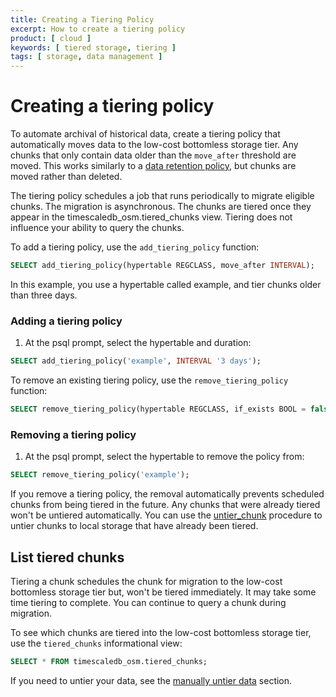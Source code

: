 ```yaml
---
title: Creating a Tiering Policy
excerpt: How to create a tiering policy
product: [ cloud ]
keywords: [ tiered storage, tiering ]
tags: [ storage, data management ]
---
```


# Creating a tiering policy

To automate archival of historical data, create a tiering policy that
automatically moves data to the low-cost bottomless storage tier. Any chunks that only contain data
older than the `move_after` threshold are moved. This works similarly to a
[data retention policy](https://docs.timescale.com/use-timescale/latest/data-retention/), but chunks are moved rather than deleted.

The tiering policy schedules a job that runs periodically to migrate
eligible chunks. The migration is asynchronous.
The chunks are tiered once they appear in the timescaledb_osm.tiered_chunks view.
Tiering does not influence your ability to query the chunks.

To add a tiering policy, use the `add_tiering_policy` function:

```sql
SELECT add_tiering_policy(hypertable REGCLASS, move_after INTERVAL);
```

In this example, you use a hypertable called example, and tier chunks older than three days.

<Procedure>

### Adding a tiering policy

1. At the psql prompt, select the hypertable and duration:

```sql
SELECT add_tiering_policy('example', INTERVAL '3 days');
```

</Procedure>

To remove an existing tiering policy, use the `remove_tiering_policy` function:

```sql
SELECT remove_tiering_policy(hypertable REGCLASS, if_exists BOOL = false);
```

<Procedure>

### Removing a tiering policy

1. At the psql prompt, select the hypertable to remove the policy from:

```sql
SELECT remove_tiering_policy('example');
```

</Procedure>

If you remove a tiering policy, the removal automatically prevents scheduled chunks from being tiered in the future.
Any chunks that were already tiered won't be untiered automatically. You can use the [untier_chunk][untier-data] procedure 
to untier chunks to local storage that have already been tiered.

## List tiered chunks

<Highlight type="info">
Tiering a chunk schedules the chunk for migration to the low-cost bottomless storage tier but, won't be tiered immediately. 
It may take some time tiering to complete. You can continue to query a chunk during migration.
</Highlight>

To see which chunks are tiered into the low-cost bottomless storage tier, use the `tiered_chunks`
informational view:

```sql
SELECT * FROM timescaledb_osm.tiered_chunks;
```

If you need to untier your data, see the
[manually untier data][untier-data] section.


[untier-data]: /use-timescale/:currentVersion:/data-tiering/untier-data/
